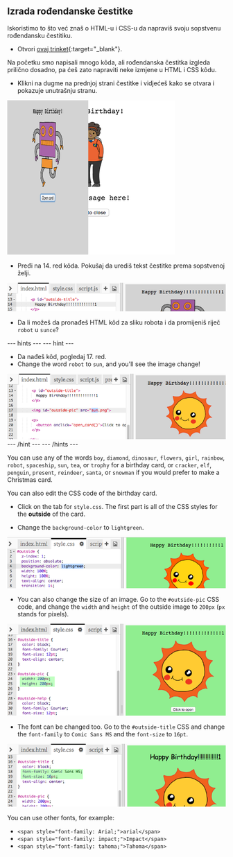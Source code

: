 ## Izrada rođendanske čestitke

Iskoristimo to što već znaš o HTML-u i CSS-u da napraviš svoju sopstvenu rođendansku čestitiku.

+ Otvori [ovaj trinket](http://jumpto.cc/web-card){:target="_blank"}.

Na početku smo napisali mnogo kôda, ali rođendanska čestitka izgleda prilično dosadno, pa ćeš zato napraviti neke izmjene u HTML i CSS kôdu.

+ Klikni na dugme na prednjoj strani čestitke i vidjećeš kako se otvara i pokazuje unutrašnju stranu.

![screenshot](images/birthday-click.png)

+ Pređi na 14. red kôda. Pokušaj da urediš tekst čestitke prema sopstvenoj želji.

![screenshot](images/birthday-card-html.png)

+ Da li možeš da pronađeš HTML kôd za sliku robota i da promijeniš riječ `robot` u `sunce`?

\--- hints \--- \--- hint \---

+ Da nađeš kôd, pogledaj 17. red.
+ Change the word `robot` to `sun`, and you'll see the image change!

![screenshot](images/birthday-card-sun.png) \--- /hint \--- \--- /hints \---

You can use any of the words `boy`, `diamond`, `dinosaur`, `flowers`, `girl`, `rainbow`, `robot`, `spaceship`, `sun`, `tea`, or `trophy` for a birthday card, or `cracker`, `elf`, `penguin`, `present`, `reindeer`, `santa`, or `snowman` if you would prefer to make a Christmas card.

You can also edit the CSS code of the birthday card.

+ Click on the tab for `style.css`. The first part is all of the CSS styles for the **outside** of the card.

+ Change the `background-color` to `lightgreen`.

![screenshot](images/birthday-card-outside.png)

+ You can also change the size of an image. Go to the `#outside-pic` CSS code, and change the `width` and `height` of the outside image to `200px` (`px` stands for pixels).

![screenshot](images/birthday-card-size.png)

+ The font can be changed too. Go to the `#outside-title` CSS and change the `font-family` to `Comic Sans MS` and the `font-size` to `16pt`.

![screenshot](images/birthday-card-font.png)

You can use other fonts, for example:

+ `<span style="font-family: Arial;">arial</span>`
+ `<span style="font-family: impact;">Impact</span>`
+ `<span style="font-family: tahoma;">Tahoma</span>`